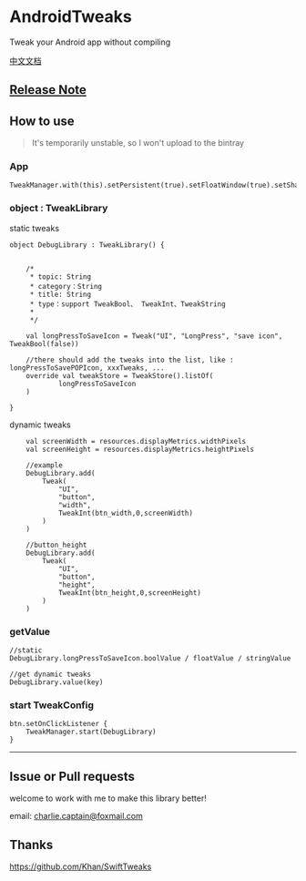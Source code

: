 # AndroidTweaks
Tweak your Android app without compiling

[中文文档](https://github.com/charlie-captain/AndroidTweaks/blob/master/Android%20Tweaks%20CN.md)

## [Release Note](https://github.com/charlie-captain/AndroidTweaks/blob/master/Release%20Note.md)
## How to use

>It's temporarily unstable, so I won't upload to the bintray

### App

```
TweakManager.with(this).setPersistent(true).setFloatWindow(true).setShakeEnable(true).init()
```

### object : TweakLibrary

static tweaks
```
object DebugLibrary : TweakLibrary() {


    /*
     * topic: String
     * category：String
     * title: String
     * type：support TweakBool、 TweakInt、TweakString
     *
     */

    val longPressToSaveIcon = Tweak("UI", "LongPress", "save icon", TweakBool(false))

    //there should add the tweaks into the list, like : longPressToSavePOPIcon, xxxTweaks, ...
    override val tweakStore = TweakStore().listOf(
            longPressToSaveIcon
    )

}
```

dynamic tweaks

```
    val screenWidth = resources.displayMetrics.widthPixels
    val screenHeight = resources.displayMetrics.heightPixels

    //example
    DebugLibrary.add(
        Tweak(
            "UI",
            "button",
            "width",
            TweakInt(btn_width,0,screenWidth)
        )
    )

    //button_height
    DebugLibrary.add(
        Tweak(
            "UI",
            "button",
            "height",
            TweakInt(btn_height,0,screenHeight)
        )
    )
```

### getValue
```
//static
DebugLibrary.longPressToSaveIcon.boolValue / floatValue / stringValue

//get dynamic tweaks
DebugLibrary.value(key)
```
### start TweakConfig
```
btn.setOnClickListener {
    TweakManager.start(DebugLibrary)
}
```

---

## Issue or Pull requests
welcome to work with me to make this library better!

email: charlie.captain@foxmail.com

## Thanks
https://github.com/Khan/SwiftTweaks
